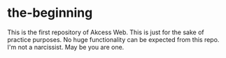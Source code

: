 # the-beginning
This is the first repository of Akcess Web. This is just for the sake of practice purposes. No huge functionality can be expected from this repo. 
I'm not a narcissist. May be you are one.
